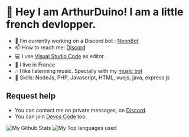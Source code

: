 # 👋 Hey I am ArthurDuino! I am a little french devlopper.

- 🔭 I’m currently working on a Discord bot : [NeonBot](https://discord.com/oauth2/authorize?client_id=863489351979761665&scope=bot&permissions=543246642263)
- 📫 How to reach me: [Discord](https://discord.com/users/688402229245509844)
- 💻 I use [Visual Studio Code](https://code.visualstudio.com) as editor.
- 🥖 I live in France
- 🎶 I like listenning music. Specially with my [music bot](https://discord.com/api/oauth2/authorize?client_id=909826264645373972&permissions=11340737857&scope=bot)
- 🔧 Skills: NodeJs, PHP, Javascript, HTML, vuejs, java, express js

## Request help
- You can contact me on private messages, on [Discord](https://discord.com/users/787021462619947018).
- You can join [Devos Code](https://discord.gg/tCp5AC44AQ) too.


<img alt="My Github Stats" src="https://github-readme-stats.vercel.app/api?username=arthurduino&show_icons=true&hide_border=true&theme=tokyonight" />
<img alt="My Top languages used" src="https://github-readme-stats.vercel.app/api/top-langs?username=arthurduino&show_icons=true&theme=tokyonight&layout=compact" />
